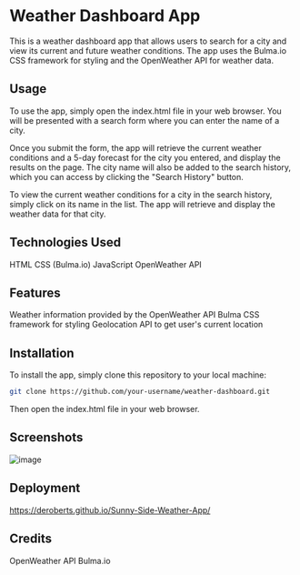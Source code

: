 # Weather Dashboard App
This is a weather dashboard app that allows users to search for a city and view its current and future weather conditions. The app uses the Bulma.io CSS framework for styling and the OpenWeather API for weather data.

## Usage
To use the app, simply open the index.html file in your web browser. You will be presented with a search form where you can enter the name of a city.

Once you submit the form, the app will retrieve the current weather conditions and a 5-day forecast for the city you entered, and display the results on the page. The city name will also be added to the search history, which you can access by clicking the "Search History" button.

To view the current weather conditions for a city in the search history, simply click on its name in the list. The app will retrieve and display the weather data for that city.

## Technologies Used
HTML
CSS (Bulma.io)
JavaScript
OpenWeather API

## Features
Weather information provided by the OpenWeather API
Bulma CSS framework for styling
Geolocation API to get user's current location

## Installation
To install the app, simply clone this repository to your local machine:
```bash
git clone https://github.com/your-username/weather-dashboard.git
```
Then open the index.html file in your web browser.

## Screenshots
![image](https://user-images.githubusercontent.com/112577325/223924190-694822a0-3101-4e85-b1b8-ea9c744a6144.png)

## Deployment

https://deroberts.github.io/Sunny-Side-Weather-App/ 

## Credits
OpenWeather API
Bulma.io